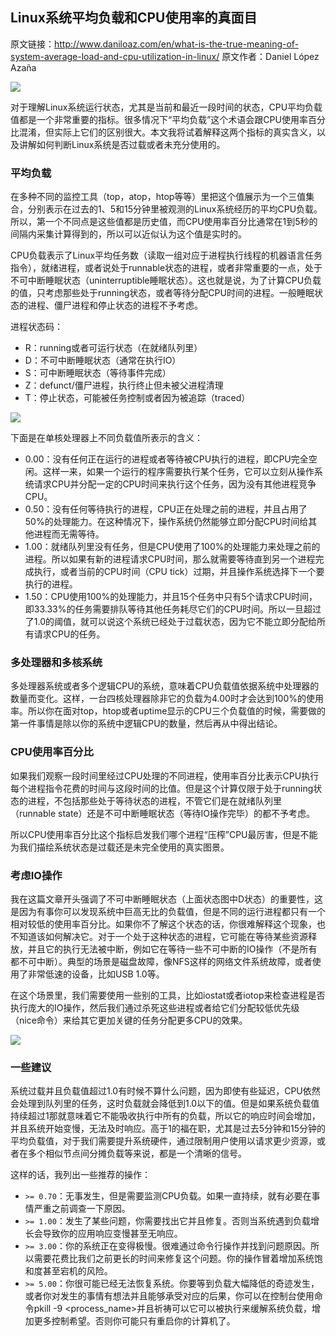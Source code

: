 Linux系统平均负载和CPU使用率的真面目
--------

原文链接：http://www.daniloaz.com/en/what-is-the-true-meaning-of-system-average-load-and-cpu-utilization-in-linux/
原文作者：Daniel López Azaña

![](https://github.com/mlycore/news.caas.one/blob/master/translation/images/system-load-and-cpu-utilization.png)

对于理解Linux系统运行状态，尤其是当前和最近一段时间的状态，CPU平均负载值都是一个非常重要的指标。很多情况下“平均负载”这个术语会跟CPU使用率百分比混淆，但实际上它们的区别很大。本文我将试着解释这两个指标的真实含义，以及讲解如何判断Linux系统是否过载或者未充分使用的。

### 平均负载

在多种不同的监控工具（top，atop，htop等等）里把这个值展示为一个三值集合，分别表示在过去的1、5和15分钟里被观测的Linux系统经历的平均CPU负载。所以，第一个不同点是这些值都是历史值，而CPU使用率百分比通常在1到5秒的间隔内采集计算得到的，所以可以近似认为这个值是实时的。

CPU负载表示了Linux平均任务数（读取一组对应于进程执行线程的机器语言任务指令），就绪进程，或者说处于runnable状态的进程，或者非常重要的一点，处于不可中断睡眠状态（uninterruptible睡眠状态）。这也就是说，为了计算CPU负载的值，只考虑那些处于running状态，或者等待分配CPU时间的进程。一般睡眠状态的进程、僵尸进程和停止状态的进程不予考虑。

进程状态码：
* R：running或者可运行状态（在就绪队列里）
* D：不可中断睡眠状态（通常在执行IO）
* S：可中断睡眠状态（等待事件完成）
* Z：defunct/僵尸进程，执行终止但未被父进程清理
* T：停止状态，可能被任务控制或者因为被追踪（traced）

![](https://github.com/mlycore/news.caas.one/blob/master/translation/images/process-state-transision.jpg)

下面是在单核处理器上不同负载值所表示的含义：
* 0.00：没有任何正在运行的进程或者等待被CPU执行的进程，即CPU完全空闲。这样一来，如果一个运行的程序需要执行某个任务，它可以立刻从操作系统请求CPU并分配一定的CPU时间来执行这个任务，因为没有其他进程竞争CPU。
* 0.50：没有任何等待执行的进程，CPU正在处理之前的进程，并且占用了50%的处理能力。在这种情况下，操作系统仍然能够立即分配CPU时间给其他进程而无需等待。
* 1.00：就绪队列里没有任务，但是CPU使用了100%的处理能力来处理之前的进程。所以如果有新的进程请求CPU时间，那么就需要等待直到另一个进程完成执行，或者当前的CPU时间（CPU tick）过期，并且操作系统选择下一个要执行的进程。
* 1.50：CPU使用100%的处理能力，并且15个任务中只有5个请求CPU时间，即33.33%的任务需要排队等待其他任务耗尽它们的CPU时间。所以一旦超过了1.0的阈值，就可以说这个系统已经处于过载状态，因为它不能立即分配给所有请求CPU的任务。

### 多处理器和多核系统

多处理器系统或者多个逻辑CPU的系统，意味着CPU负载值依据系统中处理器的数量而变化。这样，一台四核处理器除非它的负载为4.00时才会达到100%的使用率。所以你在面对top，htop或者uptime显示的CPU三个负载值的时候，需要做的第一件事情是除以你的系统中逻辑CPU的数量，然后再从中得出结论。

### CPU使用率百分比

如果我们观察一段时间里经过CPU处理的不同进程，使用率百分比表示CPU执行每个进程指令花费的时间与这段时间的比值。但是这个计算仅限于处于running状态的进程，不包括那些处于等待状态的进程，不管它们是在就绪队列里（runnable state）还是不可中断睡眠状态（等待IO操作完毕）的都不予考虑。

所以CPU使用率百分比这个指标启发我们哪个进程“压榨”CPU最厉害，但是不能为我们描绘系统状态是过载还是未完全使用的真实图景。

### 考虑IO操作

我在这篇文章开头强调了不可中断睡眠状态（上面状态图中D状态）的重要性，这是因为有事你可以发现系统中巨高无比的负载值，但是不同的运行进程都只有一个相对较低的使用率百分比。如果你不了解这个状态的话，你很难解释这个现象，也不知道该如何解决它。对于一个处于这种状态的进程，它可能在等待某些资源释放，并且它的执行无法被中断，例如它在等待一些不可中断的IO操作（不是所有都不可中断）。典型的场景是磁盘故障，像NFS这样的网络文件系统故障，或者使用了非常低速的设备，比如USB 1.0等。

在这个场景里，我们需要使用一些别的工具，比如iostat或者iotop来检查进程是否执行庞大的IO操作，然后我们通过杀死这些进程或者给它们分配较低优先级（nice命令）来给其它更加关键的任务分配更多CPU的效果。

![](https://github.com/mlycore/news.caas.one/blob/master/translation/images/iotop-command-output.png)

### 一些建议

系统过载并且负载值超过1.0有时候不算什么问题，因为即使有些延迟，CPU依然会处理到队列里的任务，这时负载就会降低到1.0以下的值。但是如果系统负载值持续超过1那就意味着它不能吸收执行中所有的负载，所以它的响应时间会增加，并且系统开始变慢，无法及时响应。高于1的福在职，尤其是过去5分钟和15分钟的平均负载值，对于我们需要提升系统硬件，通过限制用户使用以请求更少资源，或者在多个相似节点间分摊负载等来说，都是一个清晰的信号。

这样的话，我列出一些推荐的操作：
* `>= 0.70`：无事发生，但是需要监测CPU负载。如果一直持续，就有必要在事情严重之前调查一下原因。
* `>= 1.00`：发生了某些问题，你需要找出它并且修复。否则当系统遇到负载增长会导致你的应用响应变慢甚至无响应。
* `>= 3.00`：你的系统正在变得极慢。很难通过命令行操作并找到问题原因。所以需要花费比我们之前更长的时间来修复这个问题。你的操作冒着增加系统饱和度甚至宕机的风险。
* `>= 5.00`：你很可能已经无法恢复系统。你要等到负载大幅降低的奇迹发生，或者你对发生的事情有想法并且能够承受对应的后果，你可以在控制台使用命令pkill -9 <process_name>并且祈祷可以它可以被执行来缓解系统负载，增加更多控制希望。否则你可能只有重启你的计算机了。
